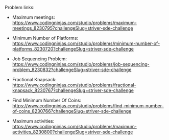 Problem links:

-   Maximum meetings: https://www.codingninjas.com/studio/problems/maximum-meetings_8230795?challengeSlug=striver-sde-challenge

-   Minimum Number of Platforms: https://www.codingninjas.com/studio/problems/minimum-number-of-platforms_8230720?challengeSlug=striver-sde-challenge

-   Job Sequencing Problem: https://www.codingninjas.com/studio/problems/job-sequencing-problem_8230832?challengeSlug=striver-sde-challenge

-   Fractional Knapsack: https://www.codingninjas.com/studio/problems/fractional-knapsack_8230767?challengeSlug=striver-sde-challenge

-   Find Minimum Number Of Coins: https://www.codingninjas.com/studio/problems/find-minimum-number-of-coins_8230766?challengeSlug=striver-sde-challenge

-   Maximum activities: https://www.codingninjas.com/studio/problems/maximum-activities_8230800?challengeSlug=striver-sde-challenge


